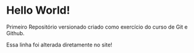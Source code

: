 # Hello World!
 Primeiro Repositório versionado criado como exercício do curso de Git e Github.
 
 Essa linha foi alterada diretamente no site!
